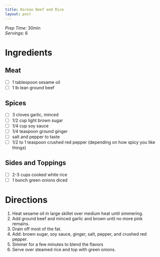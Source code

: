```yaml
---
title: Korean Beef and Rice
layout: post
---
```

*Prep Time*: 30min <br>
*Servings*: 6 <br>

# Ingredients
## Meat
- [ ] 1 tablespoon sesame oil
- [ ] 1 lb lean ground beef

## Spices
- [ ] 3 cloves garlic, minced
- [ ] 1/2 cup light brown sugar
- [ ] 1/4 cup soy sauce
- [ ] 1/4 teaspoon ground ginger
- [ ] salt and pepper to taste
- [ ] 1/2 to 1 teaspoon crushed red pepper (depending on how spicy you like things)

## Sides and Toppings
- [ ] 2-3 cups cooked white rice
- [ ] 1 bunch green onions diced

# Directions
1. Heat sesame oil in large skillet over medium heat until simmering.
2. Add ground beef and minced garlic and brown until no more pink remains.
3. Drain off most of the fat.
4. Add: brown sugar, soy sauce, ginger, salt, pepper, and crushed red pepper.
5. Simmer for a few minutes to blend the flavors
6. Serve over steamed rice and top with green onions.